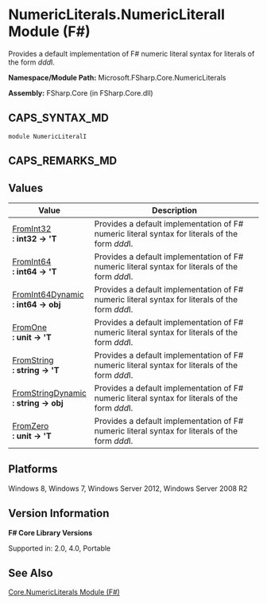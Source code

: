 # NumericLiterals.NumericLiteralI Module (F#)

Provides a default implementation of F# numeric literal syntax for literals of the form *ddd*I.

**Namespace/Module Path:** Microsoft.FSharp.Core.NumericLiterals

**Assembly:** FSharp.Core (in FSharp.Core.dll)


## CAPS_SYNTAX_MD

```
module NumericLiteralI
```

## CAPS_REMARKS_MD

## Values


|Value|Description|
|-----|-----------|
|[FromInt32](http://msdn.microsoft.com/en-us/library/c2edd5c9-8c71-48a6-9332-e1dc2a533f82)<br />**: int32 -&gt; 'T**|Provides a default implementation of F# numeric literal syntax for literals of the form *ddd*I.|
|[FromInt64](http://msdn.microsoft.com/en-us/library/76b94d2c-fa38-4308-b153-4a6df89dac4b)<br />**: int64 -&gt; 'T**|Provides a default implementation of F# numeric literal syntax for literals of the form *ddd*I.|
|[FromInt64Dynamic](http://msdn.microsoft.com/en-us/library/98d52eca-94d3-4870-826b-99c5794e1d3f)<br />**: int64 -&gt; obj**|Provides a default implementation of F# numeric literal syntax for literals of the form *ddd*I.|
|[FromOne](http://msdn.microsoft.com/en-us/library/0cd5c585-b95c-476b-abae-c4ca5f530daf)<br />**: unit -&gt; 'T**|Provides a default implementation of F# numeric literal syntax for literals of the form *ddd*I.|
|[FromString](http://msdn.microsoft.com/en-us/library/6541bd56-8389-4aa4-8c1e-9a61a5025c77)<br />**: string -&gt; 'T**|Provides a default implementation of F# numeric literal syntax for literals of the form *ddd*I.|
|[FromStringDynamic](http://msdn.microsoft.com/en-us/library/4ff69e65-be43-4e40-a960-bd5e36ea654b)<br />**: string -&gt; obj**|Provides a default implementation of F# numeric literal syntax for literals of the form *ddd*I.|
|[FromZero](http://msdn.microsoft.com/en-us/library/bf368162-d456-47f4-9c55-325f12cdb0de)<br />**: unit -&gt; 'T**|Provides a default implementation of F# numeric literal syntax for literals of the form *ddd*I.|

## Platforms
Windows 8, Windows 7, Windows Server 2012, Windows Server 2008 R2


## Version Information
**F# Core Library Versions**

Supported in: 2.0, 4.0, Portable




## See Also
[Core.NumericLiterals Module &#40;F&#35;&#41;](Core.NumericLiterals+Module+%28F%23%29.md)

